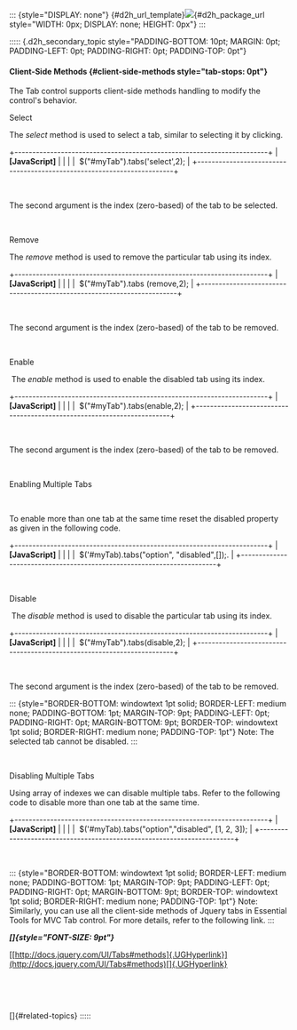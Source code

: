 ::: {style="DISPLAY: none"}
[](ms-xhelp:///?Id=d2h_url_template){#d2h_url_template}![](!package_url!){#d2h_package_url style="WIDTH: 0px; DISPLAY: none; HEIGHT: 0px"}
:::

::::: {.d2h_secondary_topic style="PADDING-BOTTOM: 10pt; MARGIN: 0pt; PADDING-LEFT: 0pt; PADDING-RIGHT: 0pt; PADDING-TOP: 0pt"}
#### Client-Side Methods  {#client-side-methods style="tab-stops: 0pt"}

The Tab control supports client-side methods handling to modify the control's behavior.

Select

The *select* method is used to select a tab, similar to selecting it by clicking.

+-----------------------------------------------------------------------+
| **\[JavaScript\]**                                                    |
|                                                                       |
|  \$(\"#myTab\").tabs(\'select\',2);                                   |
+-----------------------------------------------------------------------+

 

The second argument is the index (zero-based) of the tab to be selected.

 

Remove

The *remove* method is used to remove the particular tab using its index.

+-----------------------------------------------------------------------+
| **\[JavaScript\]**                                                    |
|                                                                       |
|  \$(\"#myTab\").tabs (remove,2);                                      |
+-----------------------------------------------------------------------+

 

The second argument is the index (zero-based) of the tab to be removed.

 

Enable

 The *enable* method is used to enable the disabled tab using its index.

+-----------------------------------------------------------------------+
| **\[JavaScript\]**                                                    |
|                                                                       |
|  \$(\"#myTab\").tabs(enable,2);                                       |
+-----------------------------------------------------------------------+

 

The second argument is the index (zero-based) of the tab to be removed.

 

Enabling Multiple Tabs

 

To enable more than one tab at the same time reset the disabled property as given in the following code.

+-----------------------------------------------------------------------+
| **\[JavaScript\]**                                                    |
|                                                                       |
|  \$(\'#myTab).tabs(\"option\", \"disabled\",\[\]);.                   |
+-----------------------------------------------------------------------+

 

Disable

 The *disable* method is used to disable the particular tab using its index.

+-----------------------------------------------------------------------+
| **\[JavaScript\]**                                                    |
|                                                                       |
|  \$(\"#myTab\").tabs(disable,2);                                      |
+-----------------------------------------------------------------------+

 

The second argument is the index (zero-based) of the tab to be removed.

::: {style="BORDER-BOTTOM: windowtext 1pt solid; BORDER-LEFT: medium none; PADDING-BOTTOM: 1pt; MARGIN-TOP: 9pt; PADDING-LEFT: 0pt; PADDING-RIGHT: 0pt; MARGIN-BOTTOM: 9pt; BORDER-TOP: windowtext 1pt solid; BORDER-RIGHT: medium none; PADDING-TOP: 1pt"}
Note: The selected tab cannot be disabled.
:::

 

Disabling Multiple Tabs

Using array of indexes we can disable multiple tabs. Refer to the following code to disable more than one tab at the same time.

+-----------------------------------------------------------------------+
| **\[JavaScript\]**                                                    |
|                                                                       |
|  \$(\'#myTab).tabs(\"option\",\"disabled\", \[1, 2, 3\]);             |
+-----------------------------------------------------------------------+

 

::: {style="BORDER-BOTTOM: windowtext 1pt solid; BORDER-LEFT: medium none; PADDING-BOTTOM: 1pt; MARGIN-TOP: 9pt; PADDING-LEFT: 0pt; PADDING-RIGHT: 0pt; MARGIN-BOTTOM: 9pt; BORDER-TOP: windowtext 1pt solid; BORDER-RIGHT: medium none; PADDING-TOP: 1pt"}
Note: Similarly, you can use all the client-side methods of Jquery tabs in Essential Tools for MVC Tab control. For more details, refer to the following link.
:::

***[]{style="FONT-SIZE: 9pt"}*** 

[[http://docs.jquery.com/UI/Tabs#methods]{.UGHyperlink}](http://docs.jquery.com/UI/Tabs#methods)[]{.UGHyperlink}

 

 

[]{#related-topics}
:::::
